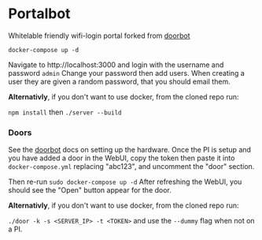 # Portalbot
Whitelable friendly wifi-login portal forked from [doorbot](https://gitlab.com/thann/doorbot)

`docker-compose up -d`

Navigate to http://localhost:3000 and login with the username and password `admin`
Change your password then add users.
When creating a user they are given a random password, that you should email them.

**Alternativly**, if you don't want to use docker, from the cloned repo run:

`npm install` then `./server --build`

### Doors
See the [doorbot](https://gitlab.com/thann/doorbot) docs on setting up the hardware.
Once the PI is setup and you have added a door in the WebUI,
copy the token then paste it into `docker-compose.yml` replacing "abc123",
and uncomment the "door" section.

Then re-run `sudo docker-compose up -d`
After refreshing the WebUI, you should see the "Open" button appear for the door.

**Alternativly**, if you don't want to use docker, from the cloned repo run:

`./door -k -s <SERVER_IP> -t <TOKEN>` and use the `--dummy` flag when not on a PI.

